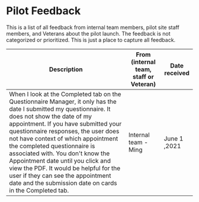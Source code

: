 # Pilot Feedback
This is a list of all feedback from internal team members, pilot site staff members, and Veterans about the pilot launch. The feedback is not categorized or prioritized. This is just a place to capture all feedback.

| Description   | From (internal team, staff or Veteran) | Date received | 
| ------------------------------------------------------------ | ------------ | ------------ |
| When I look at the Completed tab on the Questionnaire Manager, it only has the date I submitted my questionnaire. It does not show the date of my appointment. If you have submitted your questionnaire responses, the user does not have context of which appointment the completed questionnaire is associated with.  You don't know the Appointment date until you click and view the PDF. It would be helpful for the user if they can see the appointment date and the submission date on cards in the Completed tab. | Internal team - Ming | June 1 ,2021 |
